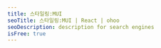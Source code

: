 ```yaml
---
title: 스타일링:MUI
seoTitle: 스타일링:MUI | React | ohoo
seoDescription: description for search engines
isFree: true
---
```

